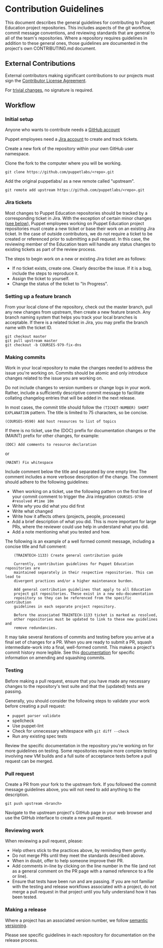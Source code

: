 Contribution Guidelines
=======================

This document describes the general guidelines for contributing to Puppet
Education project repositories. This includes aspects of the git workflow,
commit message conventions, and reviewing standards that are general to all of
the team's repositories. Where a repository requires guidelines in addition to
these general ones, those guidelines are documented in the project's own
CONTRIBUTING.md document.

## External Contributions

External contributors making significant contributions to our projects must sign the
[Contributor License Agreement](https://cla.puppet.com).

For [trivial changes](https://puppet.com/community/trivial-patch-exemption-policy),
no signature is required.

## Workflow

### Initial setup

Anyone who wants to contribute needs a [GitHub account](https://github.com/signup/free)

Puppet employees need a [Jira account](https://tickets.puppetlabs.com) to create
and track tickets.

Create a new fork of the repository within your own GitHub user namespace.

Clone the fork to the computer where you will be working.

    git clone https://github.com/puppetlabs/<repo>.git

Add the original puppetlabs/<repo> as a new remote called "upstream".

    git remote add upstream https://github.com/puppetlabs/<repo>.git

### Jira tickets

Most changes to Puppet Education repositories should be tracked by a
corresponding ticket in Jira. With the exception of certain minor changes ([see
below](#making-commits)), Puppet employees working on Puppet Education project
repositories must create a new ticket or base their work on an existing Jira
ticket. In the case of outside contributors, we do not require a ticket to be
created or referenced prior to submitting a pull request. In this case, the
reviewing member of the Education team will handle any status changes to
existing tickets as part of the review process.

The steps to begin work on a new or existing Jira ticket are as follows:

* If no ticket exists, create one. Clearly describe the issue. If it is a bug,
include the steps to reproduce it.
* Assign the ticket to yourself.
* Change the status of the ticket to "In Progress".

### Setting up a feature branch

From your local clone of the repository, check out the master branch, pull any
new changes from upstream, then create a new feature branch. Any branch naming
system that helps you track your local branches is acceptable. If there is a
related ticket in Jira, you may prefix the branch name with the ticket ID.

    git checkout master
    git pull upstream master
    git checkout -b COURSES-979-fix-dns

### Making commits

Work in your local repository to make the changes needed to address the
issue you're working on. Commits should be atomic and only introduce changes
related to the issue you are working on.

Do not include changes to version numbers or change logs in your work. Rather,
include a sufficiently descriptive commit message to facilitate collating
changelog entries that will be added in the next release.

In most cases, the commit title should follow the `(TICKET-NUMBER) SHORT
EXPLANATION` pattern. The title is limited to 75 characters, so be concise.

    (COURSES-9590) Add host resources to list of topics

If there is no ticket, use the (DOC) prefix for documentation changes or the
(MAINT) prefix for other changes, for example:

    (DOC) Add comments to resource declaration

or

    (MAINT) Fix whitespace

Include comment below the title and separated by one empty line. The comment
includes a more verbose description of the change. The comment should adhere to
the following guidelines:

- When working on a ticket, use the following pattern on the first line of
your commit comment to trigger the Jira integration `COURSES-9790 #resolved #time 10m`
- Write *why* you did what you did first
- Write what changed
- Write how it affects others (projects, people, processes)
- Add a brief description of what you did. This is more important for large
  PRs, where the reviewer could use help in understand what you did.
- Add a note mentioning what you tested and how.

The following is an example of a well formed commit message, including a
concise title and full comment:
```
    (TRAINTECH-1133) Create general contribution guide

    Currently, contribution guidelines for Puppet Education repositories are
    maintained separately in their respective repositories. This can lead to
    divergent practices and/or a higher maintenance burden.
    
    Add general contribution guidelines that apply to all Education
    project git repositories. These exist in a new edu-documentation
    repository so they can be referenced from the specific contribution
    guidelines in each separate project repository.

    Before the associated TRAINTECH-1133 ticket is marked as resolved,
    other repositories must be updated to link to these new guidelines and
    remove redundancies.
```

It may take several iterations of commits and testing before you arrive at a
final set of changes for a PR. When you are ready to submit a PR, squash
intermediate-work into a final, well-formed commit. This makes a project's
commit history more legible. See this
[documentation](https://git-scm.com/book/en/v2/Git-Tools-Rewriting-History) for
specific information on amending and squashing commits.

### Testing

Before making a pull request, ensure that you have made any necessary changes
to the repository's test suite and that the (updated) tests are passing.

Generally, you should consider the following steps to validate your work before
creating a pull request:

* `puppet parser validate`
* spellcheck
* Use puppet-lint
* Check for unnecessary whitespace with `git diff --check`
* Run any existing spec tests

Review the specific documentation in the repository you're working on for more
guidelines on testing. Some repositories require more complex testing involving
new VM builds and a full suite of acceptance tests before a pull request can be
merged.

### Pull request

Create a PR from your fork to the upstream fork. If you followed the commit
message guidelines above, you will not need to add anything to the description.

    git push upstream <branch> 

Navigate to the upstream project's GitHub page in your web browser and use the
GitHub interface to create a new pull request.

### Reviewing work

When reviewing a pull request, please:

* Help others stick to the practices above, by reminding them gently.
* Do not merge PRs until they meet the standards described above.
* When in doubt, offer to help someone improve their PR.
* Add comments in-line by clicking on the line number in the file (and not as a general comment
   on the PR page with a named reference to a file or line).
* Ensure that tests have been run and are passing. If you are not familiar
with the testing and release workflows associated with a project, do not merge
a pull request in that project until you fully understand how it has been
tested.

### Making a release

Where a project has an associated version number, we follow
[semantic versioning](http://semver.org).

Please see specific guidelines in each repository for documentation on the
release process.
